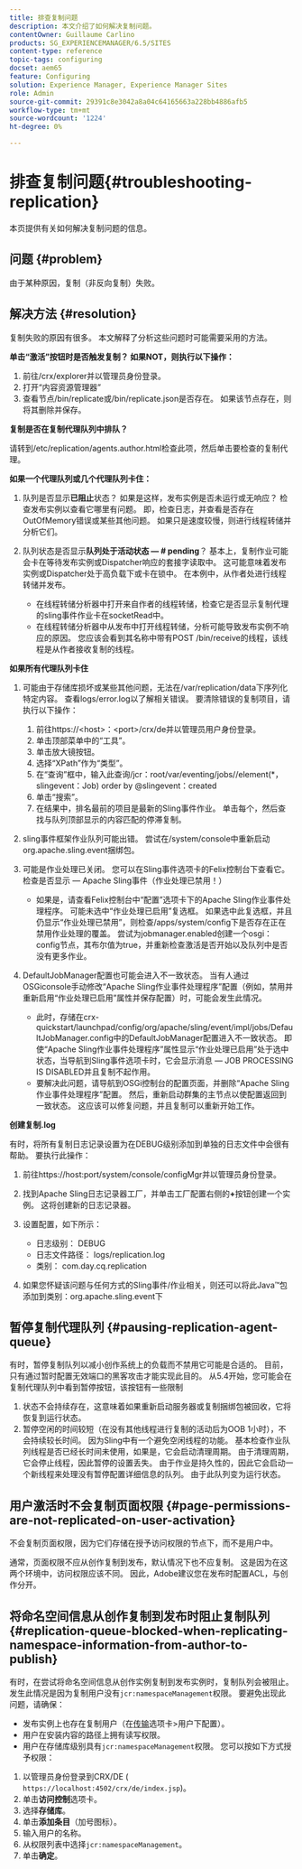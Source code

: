 ```yaml
---
title: 排查复制问题
description: 本文介绍了如何解决复制问题。
contentOwner: Guillaume Carlino
products: SG_EXPERIENCEMANAGER/6.5/SITES
content-type: reference
topic-tags: configuring
docset: aem65
feature: Configuring
solution: Experience Manager, Experience Manager Sites
role: Admin
source-git-commit: 29391c8e3042a8a04c64165663a228bb4886afb5
workflow-type: tm+mt
source-wordcount: '1224'
ht-degree: 0%

---
```


# 排查复制问题{#troubleshooting-replication}

本页提供有关如何解决复制问题的信息。

## 问题 {#problem}

由于某种原因，复制（非反向复制）失败。

## 解决方法 {#resolution}

复制失败的原因有很多。 本文解释了分析这些问题时可能需要采用的方法。

**单击“激活”按钮时是否触发复制？ 如果NOT，则执行以下操作：**

1. 前往/crx/explorer并以管理员身份登录。
1. 打开“内容资源管理器”
1. 查看节点/bin/replicate或/bin/replicate.json是否存在。 如果该节点存在，则将其删除并保存。

**复制是否在复制代理队列中排队？**

请转到/etc/replication/agents.author.html检查此项，然后单击要检查的复制代理。

**如果一个代理队列或几个代理队列卡住：**

1. 队列是否显示&#x200B;**已阻止**&#x200B;状态？ 如果是这样，发布实例是否未运行或无响应？ 检查发布实例以查看它哪里有问题。 即，检查日志，并查看是否存在OutOfMemory错误或某些其他问题。 如果只是速度较慢，则进行线程转储并分析它们。
1. 队列状态是否显示&#x200B;**队列处于活动状态 — # pending**？ 基本上，复制作业可能会卡在等待发布实例或Dispatcher响应的套接字读取中。 这可能意味着发布实例或Dispatcher处于高负载下或卡在锁中。 在本例中，从作者处进行线程转储并发布。

   * 在线程转储分析器中打开来自作者的线程转储，检查它是否显示复制代理的sling事件作业卡在socketRead中。
   * 在线程转储分析器中从发布中打开线程转储，分析可能导致发布实例不响应的原因。 您应该会看到其名称中带有POST /bin/receive的线程，该线程是从作者接收复制的线程。

**如果所有代理队列卡住**

1. 可能由于存储库损坏或某些其他问题，无法在/var/replication/data下序列化特定内容。 查看logs/error.log以了解相关错误。 要清除错误的复制项目，请执行以下操作：

   1. 前往https://&lt;host>：&lt;port>/crx/de并以管理员用户身份登录。
   1. 单击顶部菜单中的“工具”。
   1. 单击放大镜按钮。
   1. 选择“XPath”作为“类型”。
   1. 在“查询”框中，输入此查询/jcr：root/var/eventing/jobs//element(&#42;，slingevent：Job) order by @slingevent：created
   1. 单击“搜索”。
   1. 在结果中，排名最前的项目是最新的Sling事件作业。 单击每个，然后查找与队列顶部显示的内容匹配的停滞复制。

1. sling事件框架作业队列可能出错。 尝试在/system/console中重新启动org.apache.sling.event捆绑包。
1. 可能是作业处理已关闭。 您可以在Sling事件选项卡的Felix控制台下查看它。 检查是否显示 — Apache Sling事件（作业处理已禁用！）

   * 如果是，请查看Felix控制台中“配置”选项卡下的Apache Sling作业事件处理程序。 可能未选中“作业处理已启用”复选框。 如果选中此复选框，并且仍显示“作业处理已禁用”，则检查/apps/system/config下是否存在正在禁用作业处理的覆盖。 尝试为jobmanager.enabled创建一个osgi：config节点，其布尔值为true，并重新检查激活是否开始以及队列中是否没有更多作业。

1. DefaultJobManager配置也可能会进入不一致状态。 当有人通过OSGiconsole手动修改“Apache Sling作业事件处理程序”配置（例如，禁用并重新启用“作业处理已启用”属性并保存配置）时，可能会发生此情况。

   * 此时，存储在crx-quickstart/launchpad/config/org/apache/sling/event/impl/jobs/DefaultJobManager.config中的DefaultJobManager配置进入不一致状态。 即使“Apache Sling作业事件处理程序”属性显示“作业处理已启用”处于选中状态，当导航到Sling事件选项卡时，它会显示消息 — JOB PROCESSING IS DISABLED并且复制不起作用。
   * 要解决此问题，请导航到OSGi控制台的配置页面，并删除“Apache Sling作业事件处理程序”配置。 然后，重新启动群集的主节点以使配置返回到一致状态。 这应该可以修复问题，并且复制可以重新开始工作。

**创建复制.log**

有时，将所有复制日志记录设置为在DEBUG级别添加到单独的日志文件中会很有帮助。 要执行此操作：

1. 前往https://host:port/system/console/configMgr并以管理员身份登录。
1. 找到Apache Sling日志记录器工厂，并单击工厂配置右侧的&#x200B;**+**&#x200B;按钮创建一个实例。 这将创建新的日志记录器。
1. 设置配置，如下所示：

   * 日志级别： DEBUG
   * 日志文件路径： logs/replication.log
   * 类别： com.day.cq.replication

1. 如果您怀疑该问题与任何方式的Sling事件/作业相关，则还可以将此Java™包添加到类别：org.apache.sling.event下

## 暂停复制代理队列  {#pausing-replication-agent-queue}

有时，暂停复制队列以减小创作系统上的负载而不禁用它可能是合适的。 目前，只有通过暂时配置无效端口的黑客攻击才能实现此目的。 从5.4开始，您可能会在复制代理队列中看到暂停按钮，该按钮有一些限制

1. 状态不会持续存在，这意味着如果重新启动服务器或复制捆绑包被回收，它将恢复到运行状态。
1. 暂停空闲的时间较短（在没有其他线程进行复制的活动后为OOB 1小时），不会持续较长时间。 因为Sling中有一个避免空闲线程的功能。 基本检查作业队列线程是否已经长时间未使用，如果是，它会启动清理周期。 由于清理周期，它会停止线程，因此暂停的设置丢失。 由于作业是持久性的，因此它会启动一个新线程来处理没有暂停配置详细信息的队列。 由于此队列变为运行状态。

## 用户激活时不会复制页面权限 {#page-permissions-are-not-replicated-on-user-activation}

不会复制页面权限，因为它们存储在授予访问权限的节点下，而不是用户中。

通常，页面权限不应从创作复制到发布，默认情况下也不应复制。 这是因为在这两个环境中，访问权限应该不同。 因此，Adobe建议您在发布时配置ACL，与创作分开。

## 将命名空间信息从创作复制到发布时阻止复制队列 {#replication-queue-blocked-when-replicating-namespace-information-from-author-to-publish}

有时，在尝试将命名空间信息从创作实例复制到发布实例时，复制队列会被阻止。 发生此情况是因为复制用户没有`jcr:namespaceManagement`权限。 要避免出现此问题，请确保：

* 发布实例上也存在复制用户（在[传输](/help/sites-deploying/replication.md#replication-agents-configuration-parameters)选项卡>用户下配置）。
* 用户在安装内容的路径上拥有读写权限。
* 用户在存储库级别具有`jcr:namespaceManagement`权限。 您可以按如下方式授予权限：

1. 以管理员身份登录到CRX/DE ( `https://localhost:4502/crx/de/index.jsp`)。
1. 单击&#x200B;**访问控制**&#x200B;选项卡。
1. 选择&#x200B;**存储库**。
1. 单击&#x200B;**添加条目**（加号图标）。
1. 输入用户的名称。
1. 从权限列表中选择`jcr:namespaceManagement`。
1. 单击&#x200B;**确定**。
